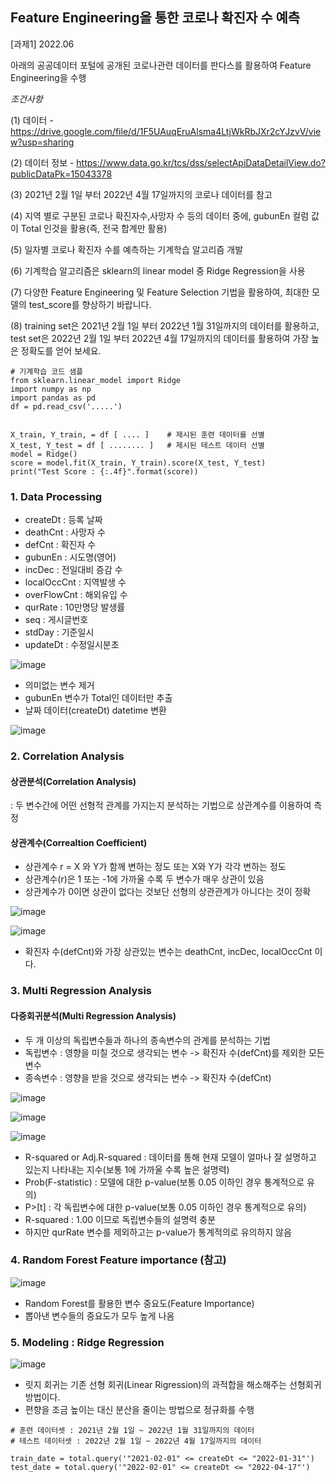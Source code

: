 ## Feature Engineering을 통한 코로나 확진자 수 예측

[과제1] 2022.06

아래의 공공데이터 포털에 공개된 코로나관련 데이터를 판다스를 활용하여 Feature Engineering을 수행

*조건사항*

(1) 데이터 - https://drive.google.com/file/d/1F5UAuqEruAlsma4LtjWkRbJXr2cYJzvV/view?usp=sharing

(2) 데이터 정보 - https://www.data.go.kr/tcs/dss/selectApiDataDetailView.do?publicDataPk=15043378

(3) 2021년 2월 1일 부터 2022년 4월 17일까지의 코로나 데이터를 참고

(4) 지역 별로 구분된 코로나 확진자수,사망자 수 등의 데이터 중에, gubunEn 컬럼 값이 Total 인것을 활용(즉, 전국 합계만 활용)

(5) 일자별 코로나 확진자 수를 예측하는 기계학습 알고리즘 개발

(6) 기계학습 알고리즘은 sklearn의 linear model 중 Ridge Regression을 사용

(7) 다양한 Feature Engineering 및 Feature Selection 기법을 활용하여, 최대한 모델의 test_score를 향상하기 바랍니다.

(8) training set은 2021년 2월 1일 부터 2022년 1월 31일까지의 데이터를 활용하고, test set은 2022년 2월 1일 부터 2022년 4월 17일까지의 데이터를 활용하여 가장 높은 정확도를 얻어 보세요.


```
# 기계학습 코드 샘플
from sklearn.linear_model import Ridge
import numpy as np
import pandas as pd
df = pd.read_csv('.....')


X_train, Y_train, = df [ .... ]    # 제시된 훈련 데이터를 선별
X_test, Y_test = df [ ........ ]   # 제시된 테스트 데이터 선별
model = Ridge()
score = model.fit(X_train, Y_train).score(X_test, Y_test)
print("Test Score : {:.4f}".format(score))
```


### 1. Data Processing

* createDt : 등록 날짜
* deathCnt : 사망자 수
* defCnt : 확진자 수
* gubunEn : 시도명(영어)
* incDec : 전일대비 증감 수
* localOccCnt : 지역발생 수
* overFlowCnt : 해외유입 수
* qurRate : 10만명당 발생률
* seq : 게시글번호
* stdDay : 기준일시
* updateDt : 수정일시분초

![image](https://user-images.githubusercontent.com/87981867/176192146-e63188c6-9200-46bd-955e-95cf12ca3eb7.png)

- 의미없는 변수 제거
- gubunEn 변수가 Total인 데이터만 추출
- 날짜 데이터(createDt) datetime 변환

![image](https://user-images.githubusercontent.com/87981867/176192773-bcd10715-a717-4349-a1c0-ba1c673da778.png)

### 2. Correlation Analysis

#### 상관분석(Correlation Analysis)
: 두 변수간에 어떤 선형적 관계를 가지는지 분석하는 기법으로 상관계수를 이용하여 측정

#### 상관계수(Correaltion Coefficient)

- 상관계수 r = X 와 Y가 함께 변하는 정도 또는 X와 Y가 각각 변하는 정도
- 상관계수(r)은 1 또는 -1에 가까울 수록 두 변수가 매우 상관이 있음
- 상관계수가 0이면 상관이 없다는 것보단 선형의 상관관계가 아니다는 것이 정확

![image](https://user-images.githubusercontent.com/87981867/176677825-c37ec6dd-1ad4-40bb-a6e9-c837d9704786.png)

![image](https://user-images.githubusercontent.com/87981867/176678343-3c47e421-412e-4fd8-8a8d-440248aafcf2.png)

- 확진자 수(defCnt)와 가장 상관있는 변수는 deathCnt, incDec, localOccCnt 이다. 


### 3. Multi Regression Analysis

#### 다중회귀분석(Multi Regression Analysis)

- 두 개 이상의 독립변수들과 하나의 종속변수의 관계를 분석하는 기법
- 독립변수 : 영향을 미칠 것으로 생각되는 변수 -> 확진자 수(defCnt)를 제외한 모든 변수
- 종속변수 : 영향을 받을 것으로 생각되는 변수 -> 확진자 수(defCnt)

![image](https://user-images.githubusercontent.com/87981867/176906449-a2da15b1-e0f1-4ae2-8871-520084e7cc14.png)

![image](https://user-images.githubusercontent.com/87981867/176905942-79acad11-e212-4afa-801e-d2122981ad32.png)

![image](https://user-images.githubusercontent.com/87981867/176905996-2a4e8b58-f3a7-45c7-a25b-62da4b703a31.png)

- R-squared or Adj.R-squared : 데이터를 통해 현재 모델이 얼마나 잘 설명하고 있는지 나타내는 지수(보통 1에 가까울 수록 높은 설명력)
- Prob(F-statistic) : 모델에 대한 p-value(보통 0.05 이하인 경우 통계적으로 유의)
- P>[t] : 각 독립변수에 대한 p-value(보통 0.05 이하인 경우 통계적으로 유의)
- R-squared : 1.00 이므로 독립변수들의 설명력 충분
- 하지만 qurRate 변수를 제외하고는 p-value가 통계적의로 유의하지 않음

### 4. Random Forest Feature importance (참고)

![image](https://user-images.githubusercontent.com/87981867/177110667-e2023c79-eebf-46c5-87ad-fc9b95d7181a.png)

- Random Forest를 활용한 변수 중요도(Feature Importance)
- 뽑아낸 변수들의 중요도가 모두 높게 나옴

### 5. Modeling : Ridge Regression

![image](https://user-images.githubusercontent.com/87981867/177470602-4e35359e-d183-46f1-b171-f91c31a0afdb.png)

- 릿지 회귀는 기존 선형 회귀(Linear Rigression)의 과적합을 해소해주는 선형회귀 방법이다.
- 편향을 조금 높이는 대신 분산을 줄이는 방법으로 정규화를 수행


```
# 훈련 데이터셋 : 2021년 2월 1일 ~ 2022년 1월 31일까지의 데이터
# 테스트 데이터셋 : 2022년 2월 1일 ~ 2022년 4월 17일까지의 데이터

train_date = total.query('"2021-02-01" <= createDt <= "2022-01-31"') 
test_date = total.query('"2022-02-01" <= createDt <= "2022-04-17"')
```


